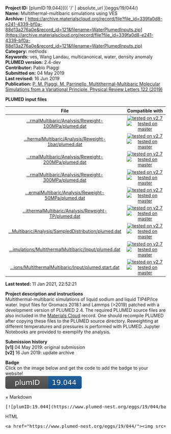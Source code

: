 **Project ID:** [plumID:19.044]({{ '/' | absolute_url }}eggs/19/044/)  
**Name:**  Multithermal-multibaric simulations using VES  
**Archive:** [ https://archive.materialscloud.org/record/file?file_id=339fa0d8-e241-4339-bf0a-88d13a276a0e&record_id=121&filename=WaterPlumedInputs.zip](https://archive.materialscloud.org/record/file?file_id=339fa0d8-e241-4339-bf0a-88d13a276a0e&record_id=121&filename=WaterPlumedInputs.zip)  
**Category:**  methods  
**Keywords:**  ves, Wang Landau, multicanonical, water, density anomaly  
**PLUMED version:**  2.4-dev  
**Contributor:**  Pablo Piaggi  
**Submitted on:** 04 May 2019  
**Last revised:** 16 Jun 2019  
**Publication:** [P. M. Piaggi, M. Parrinello, Multithermal-Multibaric Molecular Simulations from a Variational Principle, Physical Review Letters 122 (2019)](http://dx.doi.org/10.1103/PhysRevLett.122.050601)  
  
**PLUMED input files**  
  
| File     | Compatible with |  
|:--------:|:--------:|  
| [...rmalMultibaric/Analysis/Reweight-100MPa/plumed.dat](./data/MultithermalMultibaricSimulations/MultithermalMultibaric/Analysis/Reweight-100MPa/plumed.dat.md) |  [![tested on v2.7](https://img.shields.io/badge/v2.7-passing-green.svg)](data/MultithermalMultibaricSimulations/MultithermalMultibaric/Analysis/Reweight-100MPa/plumed.dat.plumed.stderr) [![tested on master](https://img.shields.io/badge/master-passing-green.svg)](data/MultithermalMultibaricSimulations/MultithermalMultibaric/Analysis/Reweight-100MPa/plumed.dat.plumed_master.stderr) |  
| [...hermalMultibaric/Analysis/Reweight-1bar/plumed.dat](./data/MultithermalMultibaricSimulations/MultithermalMultibaric/Analysis/Reweight-1bar/plumed.dat.md) |  [![tested on v2.7](https://img.shields.io/badge/v2.7-passing-green.svg)](data/MultithermalMultibaricSimulations/MultithermalMultibaric/Analysis/Reweight-1bar/plumed.dat.plumed.stderr) [![tested on master](https://img.shields.io/badge/master-passing-green.svg)](data/MultithermalMultibaricSimulations/MultithermalMultibaric/Analysis/Reweight-1bar/plumed.dat.plumed_master.stderr) |  
| [...rmalMultibaric/Analysis/Reweight-200MPa/plumed.dat](./data/MultithermalMultibaricSimulations/MultithermalMultibaric/Analysis/Reweight-200MPa/plumed.dat.md) |  [![tested on v2.7](https://img.shields.io/badge/v2.7-passing-green.svg)](data/MultithermalMultibaricSimulations/MultithermalMultibaric/Analysis/Reweight-200MPa/plumed.dat.plumed.stderr) [![tested on master](https://img.shields.io/badge/master-passing-green.svg)](data/MultithermalMultibaricSimulations/MultithermalMultibaric/Analysis/Reweight-200MPa/plumed.dat.plumed_master.stderr) |  
| [...rmalMultibaric/Analysis/Reweight-300MPa/plumed.dat](./data/MultithermalMultibaricSimulations/MultithermalMultibaric/Analysis/Reweight-300MPa/plumed.dat.md) |  [![tested on v2.7](https://img.shields.io/badge/v2.7-passing-green.svg)](data/MultithermalMultibaricSimulations/MultithermalMultibaric/Analysis/Reweight-300MPa/plumed.dat.plumed.stderr) [![tested on master](https://img.shields.io/badge/master-passing-green.svg)](data/MultithermalMultibaricSimulations/MultithermalMultibaric/Analysis/Reweight-300MPa/plumed.dat.plumed_master.stderr) |  
| [...ermalMultibaric/Analysis/Reweight-50MPa/plumed.dat](./data/MultithermalMultibaricSimulations/MultithermalMultibaric/Analysis/Reweight-50MPa/plumed.dat.md) |  [![tested on v2.7](https://img.shields.io/badge/v2.7-passing-green.svg)](data/MultithermalMultibaricSimulations/MultithermalMultibaric/Analysis/Reweight-50MPa/plumed.dat.plumed.stderr) [![tested on master](https://img.shields.io/badge/master-passing-green.svg)](data/MultithermalMultibaricSimulations/MultithermalMultibaric/Analysis/Reweight-50MPa/plumed.dat.plumed_master.stderr) |  
| [...ithermalMultibaric/Analysis/Reweight-TP/plumed.dat](./data/MultithermalMultibaricSimulations/MultithermalMultibaric/Analysis/Reweight-TP/plumed.dat.md) |  [![tested on v2.7](https://img.shields.io/badge/v2.7-passing-green.svg)](data/MultithermalMultibaricSimulations/MultithermalMultibaric/Analysis/Reweight-TP/plumed.dat.plumed.stderr) [![tested on master](https://img.shields.io/badge/master-passing-green.svg)](data/MultithermalMultibaricSimulations/MultithermalMultibaric/Analysis/Reweight-TP/plumed.dat.plumed_master.stderr) |  
| [...Multibaric/Analysis/SampledDistribution/plumed.dat](./data/MultithermalMultibaricSimulations/MultithermalMultibaric/Analysis/SampledDistribution/plumed.dat.md) |  [![tested on v2.7](https://img.shields.io/badge/v2.7-passing-green.svg)](data/MultithermalMultibaricSimulations/MultithermalMultibaric/Analysis/SampledDistribution/plumed.dat.plumed.stderr) [![tested on master](https://img.shields.io/badge/master-passing-green.svg)](data/MultithermalMultibaricSimulations/MultithermalMultibaric/Analysis/SampledDistribution/plumed.dat.plumed_master.stderr) |  
| [...imulations/MultithermalMultibaric/Input/plumed.dat](./data/MultithermalMultibaricSimulations/MultithermalMultibaric/Input/plumed.dat.md) |  [![tested on v2.7](https://img.shields.io/badge/v2.7-passing-green.svg)](data/MultithermalMultibaricSimulations/MultithermalMultibaric/Input/plumed.dat.plumed.stderr) [![tested on master](https://img.shields.io/badge/master-passing-green.svg)](data/MultithermalMultibaricSimulations/MultithermalMultibaric/Input/plumed.dat.plumed_master.stderr) |  
| [...ions/MultithermalMultibaric/Input/plumed.start.dat](./data/MultithermalMultibaricSimulations/MultithermalMultibaric/Input/plumed.start.dat.md) |  [![tested on v2.7](https://img.shields.io/badge/v2.7-passing-green.svg)](data/MultithermalMultibaricSimulations/MultithermalMultibaric/Input/plumed.start.dat.plumed.stderr) [![tested on master](https://img.shields.io/badge/master-passing-green.svg)](data/MultithermalMultibaricSimulations/MultithermalMultibaric/Input/plumed.start.dat.plumed_master.stderr) |  
  
**Last tested:**  11 Jan 2021, 22:52:21
  
**Project description and instructions**  
Multithermal-multibaric simulations of liquid sodium and liquid TIP4P/Ice water. Input files for Gromacs 2018.1 and Lammps (>2019) patched with a development version of PLUMED 2.4. The required PLUMED source files are also included in the [Materials Cloud](https://archive.materialscloud.org/2019.0016/v1) record. One should recompile PLUMED after copying these files to the PLUMED source directory. Reweighting at different temperatures and pressures is performed with PLUMED. Jupyter Notebooks are provided to exemplify the analysis.

  
**Submission history**  
**[v1]** 04 May 2019: original submission  
**[v2]** 16 Jun 2019: update archive  
  
**Badge**  
Click on the image below and get the code to add the badge to your website!  
<img src="./badge.svg" alt="plumeDnest:19.044" id="myBtn" class="badge">
<div id="myModal" class="modal">
  <div class="modal-content">
    <span class="close">&times;</span>
    Markdown<pre>[![plumID:19.044](https://www.plumed-nest.org/eggs/19/044/badge.svg)](https://www.plumed-nest.org/eggs/19/044/)</pre>
    HTML<pre>&lt;a href="https://www.plumed-nest.org/eggs/19/044/"&gt;&lt;img src="https://www.plumed-nest.org/eggs/19/044/badge.svg" alt="plumID:19.044"&gt;&lt;/a&gt;</pre>
  </div>
</div>
